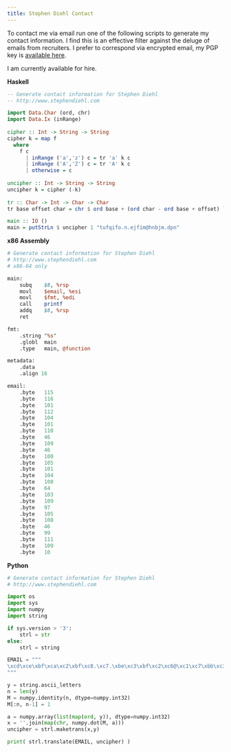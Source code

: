 ```yaml
---
title: Stephen Diehl Contact
---
```


To contact me via email run one of the following scripts to generate my contact
information. I find this is an effective filter against the deluge of emails
from recruiters. I prefer to correspond via encrypted email, my PGP key is
[available here](http://www.stephendiehl.com/pages/pgp.html).

I am currently available for hire.

**Haskell**

```haskell
-- Generate contact information for Stephen Diehl
-- http://www.stephendiehl.com

import Data.Char (ord, chr)
import Data.Ix (inRange)
 
cipher :: Int -> String -> String
cipher k = map f
  where
    f c
      | inRange ('a','z') c = tr 'a' k c
      | inRange ('A','Z') c = tr 'A' k c
      | otherwise = c
 
uncipher :: Int -> String -> String
uncipher k = cipher (-k)
 
tr :: Char -> Int -> Char -> Char
tr base offset char = chr $ ord base + (ord char - ord base + offset) `mod` 26

main :: IO ()
main = putStrLn $ uncipher 1 "tufqifo.n.ejfim@hnbjm.dpn"
```

**x86 Assembly**

```perl
# Generate contact information for Stephen Diehl
# http://www.stephendiehl.com
# x86-64 only

main:
    subq	$8, %rsp
    movl	$email, %esi
    movl	$fmt, %edi
    call	printf
    addq	$8, %rsp
    ret

fmt:
    .string	"%s"
    .globl	main
    .type	main, @function

metadata:
    .data
    .align 16

email:
    .byte	115
    .byte	116
    .byte	101
    .byte	112
    .byte	104
    .byte	101
    .byte	110
    .byte	46
    .byte	109
    .byte	46
    .byte	100
    .byte	105
    .byte	101
    .byte	104
    .byte	108
    .byte	64
    .byte	103
    .byte	109
    .byte	97
    .byte	105
    .byte	108
    .byte	46
    .byte	99
    .byte	111
    .byte	109
    .byte	10
```

**Python**

```python
# Generate contact information for Stephen Diehl
# http://www.stephendiehl.com

import os
import sys
import numpy
import string

if sys.version > '3':
    strl = str
else:
    strl = string

EMAIL = """
\xcd\xce\xbf\xca\xc2\xbf\xc8.\xc7.\xbe\xc3\xbf\xc2\xc6@\xc1\xc7\xbb\xc3\xc6.\xbd\xc9\xc7
"""

y = string.ascii_letters
n = len(y)
M = numpy.identity(n, dtype=numpy.int32)
M[:n, n-1] = 1

a = numpy.array(list(map(ord, y)), dtype=numpy.int32)
x = ''.join(map(chr, numpy.dot(M, a)))
uncipher = strl.maketrans(x,y)

print( strl.translate(EMAIL, uncipher) )
```
